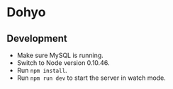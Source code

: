 # Dohyo

## Development

- Make sure MySQL is running.
- Switch to Node version 0.10.46.
- Run `npm install`.
- Run `npm run dev` to start the server in watch mode.
